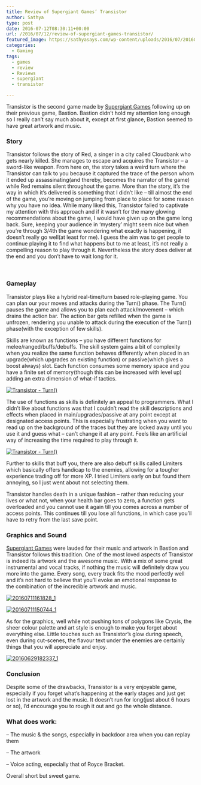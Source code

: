 ```yaml
---
title: Review of Supergiant Games’ Transistor
author: Sathya
type: post
date: 2016-07-12T08:30:11+00:00
url: /2016/07/12/review-of-supergiant-games-transistor/
featured_image: https://sathyasays.com/wp-content/uploads/2016/07/20160711150744_1.jpg
categories:
  - Gaming
tags:
  - games
  - review
  - Reviews
  - supergiant
  - transistor

---
```

Transistor is the second game made by <a href="https://www.supergiantgames.com/" target="_blank">Supergiant Games</a> following up on their previous game, Bastion. Bastion didn&#8217;t hold my attention long enough so I really can&#8217;t say much about it, except at first glance, Bastion seemed to have great artwork and music.

### Story

Transistor follows the story of Red, a singer in a city called Cloudbank who gets nearly killed. She manages to escape and acquires the Transistor &#8211; a sword-like weapon. From here on, the story takes a weird turn where the Transistor can talk to you because it captured the trace of the person whom it ended up assassinating(and thereby, becomes the narrator of the game) while Red remains silent throughout the game. More than the story, it&#8217;s the way in which it&#8217;s delivered is something that I didn&#8217;t like &#8211; till almost the end of the game, you&#8217;re moving on jumping from place to place for some reason why you have no idea. While many liked this, Transistor failed to captivate my attention with this approach and if it wasn&#8217;t for the many glowing recommendations about the game, I would have given up on the game long back. Sure, keeping your audience in &#8216;mystery&#8217; might seem nice but when you&#8217;re through 3/4th the game wondering what exactly is happening, it doesn&#8217;t really go well(at least for me). I guess the aim was to get people to continue playing it to find what happens but to me at least, it&#8217;s not really a compelling reason to play through it. Nevertheless the story does deliver at the end and you don&#8217;t have to wait long for it.

&nbsp;

### Gameplay

Transistor plays like a hybrid real-time/turn based role-playing game. You can plan our your moves and attacks during the Turn() phase. The Turn() pauses the game and allows you to plan each attack/movement &#8211; which drains the action bar. The action bar gets refilled when the game is unfrozen, rendering you unable to attack during the execution of the Turn() phase(with the exception of few skills).

Skills are known as functions &#8211; you have different functions for melee/ranged/buffs/debuffs. The skill system gains a bit of complexity when you realize the same function behaves differently when placed in an upgrade(which upgrades an existing function) or passive(which gives a boost always) slot. Each function consumes some memory space and you have a finite set of memory(though this can be increased with level up) adding an extra dimension of what-if tactics.

[<img class="aligncenter size-full wp-image-1443" src="https://sathyasays.com/wp-content/uploads/2016/07/20160629182528_1.jpg" alt="Transistor - Turn()"   />][1]

The use of functions as skills is definitely an appeal to programmers. What I didn&#8217;t like about functions was that I couldn&#8217;t read the skill descriptions and effects when placed in main/upgrades/passive at any point except at designated access points. This is especially frustrating when you want to read up on the background of the traces but they are locked away until you use it and guess what &#8211; can&#8217;t change it at any point. Feels like an artificial way of increasing the time required to play through it.

[<img class="aligncenter size-full wp-image-1444" src="https://sathyasays.com/wp-content/uploads/2016/07/20160630235158_1.jpg" alt="Transistor - Turn()"   />][2]

Further to skills that buff you, there are also debuff skills called Limiters which basically offers handicap to the enemies, allowing for a tougher experience trading off for more XP. I tried Limiters early on but found them annoying, so I just went about not selecting them.

Transistor handles death in a unique fashion &#8211; rather than reducing your lives or what not, when your health bar goes to zero, a function gets overloaded and you cannot use it again till you comes across a number of access points. This continues till you lose all functions, in which case you&#8217;ll have to retry from the last save point.

### Graphics and Sound

[Supergiant Games][3] were lauded for their music and artwork in Bastion and Transistor follows this tradition. One of the most loved aspects of Transistor is indeed its artwork and the awesome music. With a mix of some great instrumental and vocal tracks, if nothing the music will definitely draw you more into the game. Every song, every track fits the mood perfectly well and it&#8217;s not hard to believe that you&#8217;ll evoke an emotional response to the combination of the incredible artwork and music.

[<img class="aligncenter size-full wp-image-1445" src="https://sathyasays.com/wp-content/uploads/2016/07/20160711161828_1.jpg" alt="20160711161828_1"   />][4]

[<img class="aligncenter size-full wp-image-1446" src="https://sathyasays.com/wp-content/uploads/2016/07/20160711150744_1.jpg" alt="20160711150744_1"   />][5]

As for the graphics, well while not pushing tons of polygons like Crysis, the sheer colour palette and art style is enough to make you forget about everything else. Little touches such as Transistor&#8217;s glow during speech, even during cut-scenes, the flavour text under the enemies are certainly things that you will appreciate and enjoy.

[<img class="aligncenter size-full wp-image-1447" src="https://sathyasays.com/wp-content/uploads/2016/07/20160629182337_1.jpg" alt="20160629182337_1"   />][6]

### Conclusion

Despite some of the drawbacks, Transistor is a very enjoyable game, especially if you forget what&#8217;s happening at the early stages and just get lost in the artwork and the music. It doesn&#8217;t run for long(just about 6 hours or so), I&#8217;d encourage you to rough it out and go the whole distance.

### What does work:

&#8211; The music & the songs, especially in backdoor area when you can replay them
  
&#8211; The artwork
  
&#8211; Voice acting, especially that of Royce Bracket.

Overall short but sweet game.

 [1]: https://sathyasays.com/wp-content/uploads/2016/07/20160629182528_1.jpg
 [2]: https://sathyasays.com/wp-content/uploads/2016/07/20160630235158_1.jpg
 [3]: https://www.supergiantgames.com/
 [4]: https://sathyasays.com/wp-content/uploads/2016/07/20160711161828_1.jpg
 [5]: https://sathyasays.com/wp-content/uploads/2016/07/20160711150744_1.jpg
 [6]: https://sathyasays.com/wp-content/uploads/2016/07/20160629182337_1.jpg
